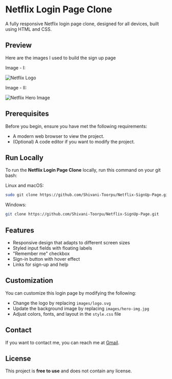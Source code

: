 # Netflix Login Page Clone

A fully responsive Netflix login page clone, designed for all devices, built using HTML and CSS.

## Preview

Here are the images I used to build the sign up page

Image - I:

![Netflix Logo](Images/logo.svg)

Image - II:

![Netflix Hero Image](Images/hero-img.jpg)

## Prerequisites

Before you begin, ensure you have met the following requirements:

* A modern web browser to view the project.
* (Optional) A code editor if you want to modify the project.

## Run Locally

To run the **Netflix Login Page Clone** locally, run this command on your git bash:

Linux and macOS:

```bash
sudo git clone https://github.com/Shivani-Toorpu/Netflix-SignUp-Page.git
```

Windows:

```bash
git clone https://github.com/Shivani-Toorpu/Netflix-SignUp-Page.git
```

## Features

- Responsive design that adapts to different screen sizes
- Styled input fields with floating labels
- "Remember me" checkbox
- Sign-in button with hover effect
- Links for sign-up and help

## Customization

You can customize this login page by modifying the following:

- Change the logo by replacing `images/logo.svg`
- Update the background image by replacing `images/hero-img.jpg`
- Adjust colors, fonts, and layout in the `style.css` file

## Contact

If you want to contact me, you can reach me at [Gmail](toorpushivani@gmail.com).

## License

This project is **free to use** and does not contain any license.
